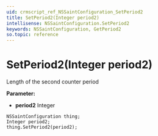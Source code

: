 ```yaml
---
uid: crmscript_ref_NSSaintConfiguration_SetPeriod2
title: SetPeriod2(Integer period2)
intellisense: NSSaintConfiguration.SetPeriod2
keywords: NSSaintConfiguration, GetPeriod2
so.topic: reference
---
```


# SetPeriod2(Integer period2)

Length of the second counter period

**Parameter:** 
* **period2** Integer

```crmscript
NSSaintConfiguration thing;
Integer period2;
thing.SetPeriod2(period2);
```

